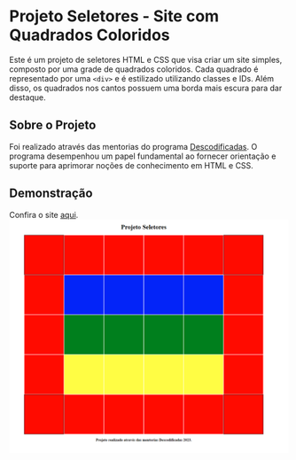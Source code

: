 # Projeto Seletores - Site com Quadrados Coloridos

Este é um projeto de seletores HTML e CSS que visa criar um site simples, composto por uma grade de quadrados coloridos. Cada quadrado é representado por uma `<div>` e é estilizado utilizando classes e IDs. Além disso, os quadrados nos cantos possuem uma borda mais escura para dar destaque.

## Sobre o Projeto
Foi realizado através das mentorias do programa [Descodificadas](https://descodificadas.com.br/). O programa desempenhou um papel fundamental ao fornecer orientação e suporte para aprimorar noções de conhecimento em HTML e CSS. 

## Demonstração
Confira o site [aqui](https://mapgomes.github.io/projeto-seletores/).
![](https://github.com/mapgomes/projeto-seletores/blob/main/site.png)
